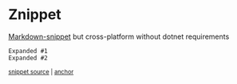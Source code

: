 # Znippet

[Markdown-snippet](https://github.com/SimonCropp/MarkdownSnippets) but cross-platform without dotnet requirements

<!-- snippet-start X -->
<a id='snippet-X'></a>
```
Expanded #1
Expanded #2
```
<sup><a href='/src\test\snippet.txt#L1-L4' title='Snippet source file'>snippet source</a> | <a href='#snippet-X' title='Start of snippet'>anchor</a></sup>
<!-- snippet-end -->
